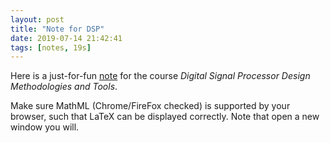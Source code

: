 ```yaml
---
layout: post
title: "Note for DSP"
date: 2019-07-14 21:42:41
tags: [notes, 19s]
---
```


Here is a just-for-fun <a href="https://yuliwu.github.io/cloud/dspnote/dsp.html" target="_blank">note</a> for the course _Digital Signal Processor Design Methodologies and Tools_.

Make sure MathML (Chrome/FireFox checked) is supported by your browser, such that LaTeX can be displayed correctly. Note that open a new window you will.
